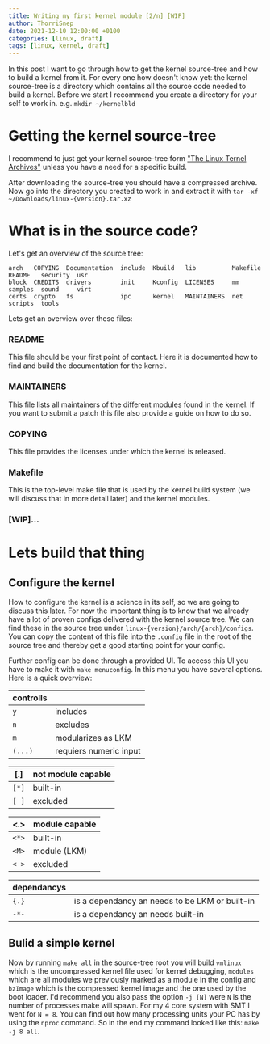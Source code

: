 ```yaml
---
title: Writing my first kernel module [2/n] [WIP]
author: ThorriSnep
date: 2021-12-10 12:00:00 +0100
categories: [linux, draft]
tags: [linux, kernel, draft]
---
```


In this post I want to go through how to get the kernel source-tree and how to build a kernel from it. For every one how doesn't know yet: the kernel source-tree is a directory which contains all the source code needed to build a kernel.
Before we start I recommend you create a directory for your self to work in. e.g. `mkdir ~/kernelbld`

# Getting the kernel source-tree

I recommend to just get your kernel source-tree form ["The Linux Ternel Archives"](https://www.kernel.org/) unless you have a need for a specific build.

After downloading the source-tree you should have a compressed archive. Now go into the directory you created to work in and extract it with `tar -xf ~/Downloads/linux-{version}.tar.xz`

# What is in the source code?

Let's get an overview of the source tree:
```
arch   COPYING  Documentation  include  Kbuild   lib          Makefile  README   security  usr
block  CREDITS  drivers        init     Kconfig  LICENSES     mm        samples  sound     virt
certs  crypto   fs             ipc      kernel   MAINTAINERS  net       scripts  tools
```
Lets get an overview over these files:

### README
This file should be your first point of contact. Here it is documented how to find and build the documentation for the kernel.

### MAINTAINERS
This file lists all maintainers of the different modules found in the kernel. If you want to submit a patch this file also provide a guide on how to do so.

### COPYING
This file provides the licenses under which the kernel is released.

### Makefile
This is the top-level make file that is used by the kernel build system (we will discuss that in more detail later) and the kernel modules.

### [WIP]...

# Lets build that thing

## Configure the kernel

How to configure the kernel is a science in its self, so we are going to discuss this later. For now the important thing is to know that we already have a lot of proven configs delivered with the kernel source tree.
We can find these in the source tree under `linux-{version}/arch/{arch}/configs`. You can copy the content of this file into the `.config` file in the root of the source tree and thereby get a good starting point for your config.

Further config can be done through a provided UI. To access this UI you have to make it with `make menuconfig`. In this menu you have several options. Here is a quick overview:

| **controlls** |  |
|---|---|
| `y` | includes |
| `n` | excludes |
| `m` | modularizes as LKM |
| `(...)` | requiers numeric input |


| **[.]** | not module capable |
|---|---|
| `[*]` | built-in |
| `[ ]` | excluded |


| **<.>** | module capable |
|---|---|
| `<*>` | built-in |
| `<M>` | module (LKM) |
| `< >` | excluded |

| **dependancys** |  |
|---|---|
| `{.}` | is a dependancy an needs to be LKM or built-in |
| `-*-` | is a dependancy an needs built-in |

## Bulid a simple kernel

Now by running `make all` in the source-tree root you will build `vmlinux` which is the uncompressed kernel file used for kernel debugging, `modules` which are all modules we previously marked as a module in the config and `bzImage` which is the compressed kernel image and the one used by the boot loader. I'd recommend you also pass the option `-j [N]` were `N` is the number of processes make will spawn. For my 4 core system with SMT I went for `N = 8`. You can find out how many processing units your PC has by using the `nproc` command. So in the end my command looked like this: `make -j 8 all`. 

